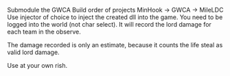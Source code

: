 Submodule the GWCA
Build order of projects MinHook -> GWCA -> MileLDC
Use injector of choice to inject the created dll into the game.
You need to be logged into the world (not char select).
It will record the lord damage for each team in the observe.

The damage recorded is only an estimate, because it counts the life steal as valid lord damage.

Use at your own rish.
